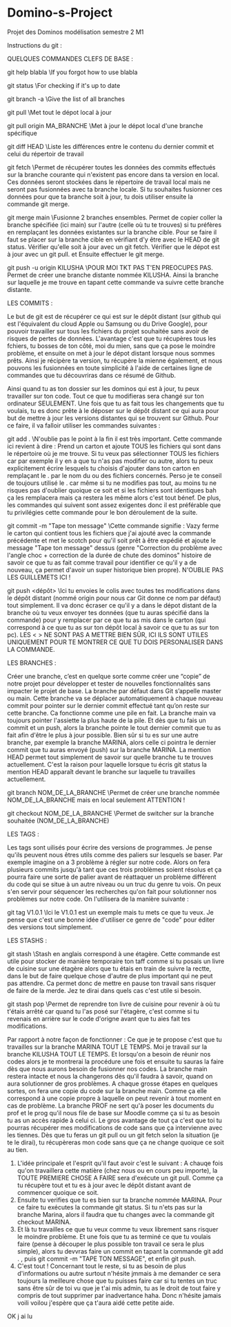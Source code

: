 # Domino-s-Project
Projet des Dominos modélisation semestre 2 M1


Instructions du git :



QUELQUES COMMANDES CLEFS DE BASE :



git help blabla \\If you forgot how to use blabla

git status \\For checking if it's up to date

git branch -a \\Give the list of all branches

git pull \\Met tout le dépot local à jour

git pull origin MA_BRANCHE \\Met à jour le dépot local d'une branche spécifique

git diff HEAD \\Liste les différences entre le contenu du dernier commit et celui du répertoir de travail

git fetch \\Permet de récupérer toutes les données des commits effectués sur la branche courante qui n'existent pas encore dans ta version en local. Ces données seront stockées dans le répertoire de travail local mais ne seront pas fusionnées avec ta branche locale. Si tu souhaites fusionner ces données pour que ta branche soit à jour, tu dois utiliser ensuite la commande git merge.

git merge main \\Fusionne 2 branches ensembles. Permet de copier coller la branche spécifiée (ici main) sur l'autre (celle où tu te trouves) si tu préfères en remplaçant les données existantes sur la branche cible. Pour se faire il faut se placer sur la branche cible en vérifiant d'y être avec le HEAD de git status. Vérifier qu'elle soit à jour avec un git fetch. Vérifier que le dépot est à jour avec un git pull. et Ensuite effectuer le git merge.

git push -u origin KILUSHA \\POUR MOI TKT PAS T'EN PREOCUPES PAS. Permet de créer une branche distante nommée KILUSHA. Ainsi la branche sur laquelle je me trouve en tapant cette commande va suivre cette branche distante.



LES COMMITS :



Le but de git est de récupérer ce qui est sur le dépôt distant (sur github qui est l'équivalent du cloud Apple ou Samsung ou du Drive Google), pour pouvoir travailler sur tous les fichiers du projet souhaitée sans avoir de risques de pertes de données. L'avantage c'est que tu récupères tous les fchiers, tu bosses de ton côté, moi du mien, sans que ça pose le moindre problème, et ensuite on met à jour le dépot distant lorsque nous sommes prêts. Ainsi je récipère ta version, tu récupère la mienne également, et nous pouvons les fusionnées en toute simplicité à l'aide de certaines ligne de commandes que tu découvriras dans ce résumé de Github.

Ainsi quand tu as ton dossier sur les dominos qui est à jour, tu peux travailler sur ton code. Tout ce que tu modifieras sera changé sur ton ordinateur SEULEMENT. Une fois que tu as fait tous les changements que tu voulais, tu es donc prête à le déposer sur le dépôt distant ce qui aura pour but de mettre à jour les versions distantes qui se trouvent sur Github. Pour ce faire, il va falloir utiliser les commandes suivantes :

git add . \\N'oublie pas le point à la fin il est très important. Cette commande ici revient à dire : Prend un carton et ajoute TOUS les fichiers qui sont dans le répertoire où je me trouve. Si tu veux pas sélectionner TOUS les fichiers car par exemple il y en a que tu n'as pas modifier ou autre, alors tu peux explicitement écrire lesquels tu choisis d'ajouter dans ton carton en remplaçant le . par le nom du ou des fichiers concernés. Perso je te conseil de toujours utilisé le . car même si tu ne modifies pas tout, au moins tu ne risques pas d'oublier quoique ce soit et si les fichiers sont identiques bah ça les remplacera mais ça restera les même alors c'est tout bénef. De plus, les commandes qui suivent sont assez exigentes donc il est préférable que tu privilégies cette commande pour le bon déroulement de la suite. 

git commit -m "Tape ton message" \\Cette commande signifie : Vazy ferme le carton qui contient tous les fichiers que j'ai ajouté avec la commande précédente et met le scotch pour qu'il soit prêt à être expédié et ajoute le message "Tape ton message" dessus (genre "Correction du problème avec l'angle choc + correction de la durée de chute des dominos" histoire de savoir ce que tu as fait comme travail pour identifier ce qu'il y a de nouveau, ça permet d'avoir un super historique bien propre). N'OUBLIE PAS LES GUILLEMETS ICI !


git push <dépôt> <Branche> \\Ici tu envoies le colis avec toutes tes modifications dans le dépôt distant (nommé origin pour nous car Git donne ce nom par défaut) tout simplement. Il va donc écraser ce qu'il y a dans le dépot distant de la branche où tu veux envoyer tes données (que tu auras spécifié dans la commande) pour y remplacer par ce que tu as mis dans le carton (qui correspond à ce que tu as sur ton dépôt local à savoir ce que tu as sur ton pc). LES < > NE SONT PAS A METTRE BIEN SÛR, ICI ILS SONT UTILES UNIQUEMENT POUR TE MONTRER CE QUE TU DOIS PERSONALISER DANS LA COMMANDE.




LES BRANCHES :



Créer une branche, c’est en quelque sorte comme créer une “copie” de notre projet pour développer et tester de nouvelles fonctionnalités sans impacter le projet de base. La branche par défaut dans Git s’appelle master ou main. Cette branche va se déplacer automatiquement à chaque nouveau commit pour pointer sur le dernier commit effectué tant qu’on reste sur cette branche. Ca fonctionne comme une pile en fait. La branche main va toujours pointer l'assiette la plus haute de la pile. Et dès que tu fais un commit et un push, alors la branche pointe le tout dernier commit que tu as fait afin d'être le plus à jour possible. Bien sûr si tu es sur une autre branche, par exemple la branche MARINA, alors celle ci pointra le dernier commit que tu auras envoyé (push) sur la branche MARINA. La mention HEAD permet tout simplement de savoir sur quelle branche tu te trouves actuellement. C'est la raison pour laquelle lorsque tu écris git status la mention HEAD apparaît devant le branche sur laquelle tu travailles actuellement.

git branch NOM_DE_LA_BRANCHE \\Permet de créer une branche nommée NOM_DE_LA_BRANCHE mais en local seulement ATTENTION !


git checkout NOM_DE_LA_BRANCHE \\Permet de switcher sur la branche souhaitée (NOM_DE_LA_BRANCHE)




LES TAGS :



Les tags sont uilisés pour écrire des versions de programmes. Je pense qu'ils peuvent nous êtres utils comme des paliers sur lesquels se baser. Par exemple imagine on a 3 problème à régler sur notre code. Alors on fera plusieurs commits jusqu'à tant que ces trois problèmes soient résolus et ça pourra faire une sorte de palier avant de réattaquer un problème différent du code qui se situe à un autre niveau ou un truc du genre tu vois. On peux s'en servir pour séquencer les recherches qu'on fait pour solutionner nos problèmes sur notre code. On l'utilisera de la manière suivante :

git tag V1.0.1 \\Ici le V1.0.1 est un exemple mais tu mets ce que tu veux. Je pense que c'est une bonne idée d'utiliser ce genre de "code" pour éditer des versions tout simplement.




LES STASHS :



git stash \\Stash en anglais correspond à une étagère. Cette commande est utile pour stocker de manière temporaire ton taff comme si tu posais un livre de cuisine sur une étagère alors que tu étais en train de suivre la rectte, dans le but de faire quelque chose d'autre de plus important qui ne peut pas attendre. Ca permet donc de mettre en pause ton travail sans risquer de faire de la merde. Jez te dirai dans quels cas c'est utile si besoin.

git stash pop \\Permet de reprendre ton livre de cuisine pour revenir à où tu t'étais arrêté car quand tu l'as posé sur l'étagère, c'est comme si tu revenais en arrière sur le code d'origne avant que tu aies fait tes modifications.














Par rapport à notre façon de fonctionner : Ce que je te propose c'est que tu travailles sur la branche MARINA TOUT LE TEMPS. Moi je travail sur la branche KILUSHA TOUT LE TEMPS. Et lorsqu'on a besoin de réunir nos codes alors je te montrerai la procédure une fois et ensuite tu sauras la faire dès que nous aurons besoin de fusionner nos codes. La branche main restera intacte et nous la changerons dès qu'il faudra à savoir, quand on aura solutionner de gros problèmes. A chaque grosse étapes en quelques sortes, on fera une copie du code sur la branche main. Comme ça elle correspond à une copie propre à laquelle on peut revenir à tout moment en cas de problème.
La branche PROF ne sert qu'à poser les documents du prof et le prog qu'il nous file de base sur Moodle comme ça si tu as besoin tu as un accès rapide à celui ci.
Le gros avantage de tout ça c'est que toi tu pourras récupérer mes modifications de code sans que ça intervienne avec les tiennes. Dès que tu feras un git pull ou un git fetch selon la situation (je te le dirai), tu récupèreras mon code sans que ça ne change quoique ce soit au tien.
1. L'idée principale et l'esprit qu'il faut avoir c'est le suivant : A chauqe fois qu'on travaillera cette matière (chez nous ou en cours peu importe), la TOUTE PREMIERE CHOSE A FAIRE sera d'exécute un git pull. Comme ça tu récupère tout et tu es à jour avec le dépôt distant avant de commencer quoique ce soit. 
2. Ensuite tu verifies que tu es bien sur ta branche nommée MARINA. Pour ce faire tu exécutes la commande git status. Si tu n'ets pas sur la branche Marina, alors il faudra que tu changes avec la commande git checkout MARINA.
3. Et là tu travailles ce que tu veux comme tu veux librement sans risquer le moindre problème. Et une fois que tu as terminé ce que tu voulais faire (pense à découper le plus possible ton travail ce sera le plus simple), alors tu devvras faire un commit en tapant la commande git add . , puis git commit -m "TAPE TON MESSAGE", et enfin git push.
4. C'est tout ! Concernant tout le reste, si tu as besoin de plus d'informations ou autre surtout n'hésite jmmais à me demander ce sera toujours la meilleure chose que tu puisses faire car si tu tentes un truc sans être sûr de toi vu que je t'ai mis admin, tu as le droit de tout faire y compris de tout supprimer par inadvertance haha. Donc n'hésite jamais voili voilou j'espère que ça t'aura aidé cette petite aide.



OK j ai lu
